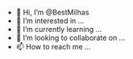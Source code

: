- 👋 Hi, I’m @BestMilhas
- 👀 I’m interested in ...
- 🌱 I’m currently learning ...
- 💞️ I’m looking to collaborate on ...
- 📫 How to reach me ...

<!---
BestMilhas/BestMilhas is a ✨ special ✨ repository because its `README.md` (this file) appears on your GitHub profile.
You can click the Preview link to take a look at your changes.
--->

